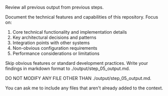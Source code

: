 Review all previous output from previous steps.

Document the technical features and capabilities of this repository. Focus on:
1. Core technical functionality and implementation details
2. Key architectural decisions and patterns
3. Integration points with other systems
4. Non-obvious configuration requirements
5. Performance considerations or limitations

Skip obvious features or standard development practices.
Write your findings in markdown format to ./output/step_05_output.md.

DO NOT MODIFY ANY FILE OTHER THAN ./output/step_05_output.md.

You can ask me to include any files that aren't already added to the context.